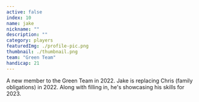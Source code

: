 ```yaml
---
active: false
index: 10
name: jake
nickname: ""
description: ""
category: players
featuredImg: ./profile-pic.png
thumbnail: ./thumbnail.png
team: "Green Team"
handicap: 21
---
```


A new member to the Green Team in 2022. Jake is replacing Chris (family obligations) in 2022.
Along with filling in, he's showcasing his skills for 2023.
